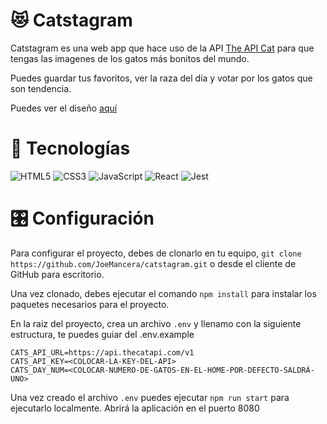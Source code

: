 # 😻 Catstagram

Catstagram es una web app que hace uso de la API [The API Cat](https://thecatapi.com/) para que tengas las imagenes de los gatos más bonitos del mundo.

Puedes guardar tus favoritos, ver la raza del día y votar por los gatos que son tendencia.

Puedes ver el diseño [aquí](https://www.figma.com/file/LoQkoEto5rCyPNcS6K4DWO/Catstagram "Go to Catstagram figma file")
# 🎲 Tecnologías

![HTML5](https://img.shields.io/badge/-HTML5-E34F26?style=plastic&logo=html5&logoColor=white)
![CSS3](https://img.shields.io/badge/-CSS3-1572B6?style=plastic&logo=css3&logoColor=white)
![JavaScript](https://img.shields.io/badge/-JavaScript-F7DF1E?style=plastic&logo=JavaScript&logoColor=black)
![React](https://img.shields.io/badge/-React-61DAFB?style=plastic&logo=react&logoColor=white)
![Jest](https://img.shields.io/badge/-Jest-C21325?style=plastic&logo=Jest&logoColor=white)

# 🎛 Configuración

Para configurar el proyecto, debes de clonarlo en tu equipo, ``git clone https://github.com/JoeMancera/catstagram.git`` o desde el cliente de GitHub para escritorio.

Una vez clonado, debes ejecutar el comando ```npm install``` para instalar los paquetes necesarios para el proyecto.

En la raiz del proyecto, crea un archivo `.env` y llenamo con la siguiente estructura, te puedes guiar del .env.example

  ```
  CATS_API_URL=https://api.thecatapi.com/v1
  CATS_API_KEY=<COLOCAR-LA-KEY-DEL-API>
  CATS_DAY_NUM=<COLOCAR-NUMERO-DE-GATOS-EN-EL-HOME-POR-DEFECTO-SALDRÁ-UNO>

  ```

Una vez creado el archivo `.env` puedes ejecutar ```npm run start``` para ejecutarlo localmente. Abrirá la aplicación en el puerto 8080
